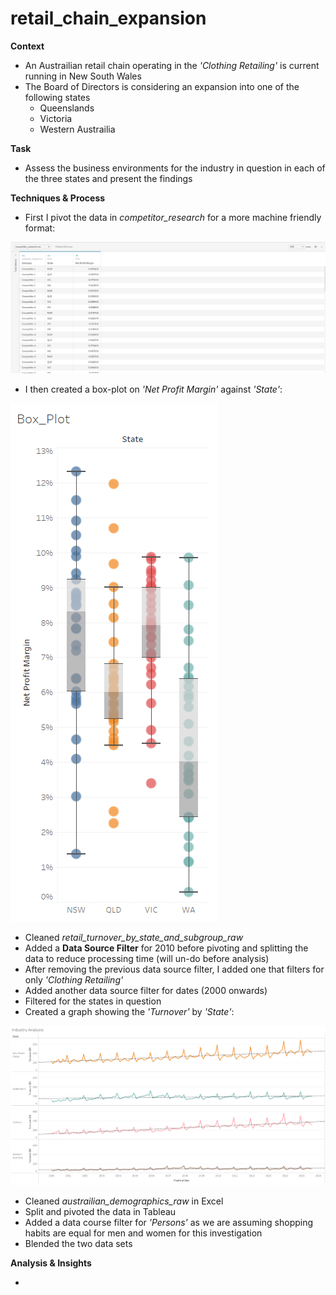 # retail_chain_expansion
**Context**
- An Austrailian retail chain operating in the *'Clothing Retailing'* is current running in New South Wales
- The Board of Directors is considering an expansion into one of the following states
  * Queenslands
  * Victoria
  * Western Austrailia

**Task**
- Assess the business environments for the industry in question in each of the three states and present the findings

**Techniques & Process**

- First I pivot the data in *competitor_research* for a more machine friendly format:

![](https://github.com/latiful-hassan/retail_chain_expansion/blob/main/retail_chain_expansion_screenshots/pivot_competitor_research.png)

- I then created a box-plot on *'Net Profit Margin'* against *'State'*:

![](https://github.com/latiful-hassan/retail_chain_expansion/blob/main/retail_chain_expansion_screenshots/box_plot.png)

- Cleaned *retail_turnover_by_state_and_subgroup_raw* 
- Added a **Data Source Filter** for 2010 before pivoting and splitting the data to reduce processing time (will un-do before analysis)
- After removing the previous data source filter, I added one that filters for only *'Clothing Retailing'*
- Added another data source filter for dates (2000 onwards)
- Filtered for the states in question
- Created a graph showing the *'Turnover'* by *'State'*:

![](https://github.com/latiful-hassan/retail_chain_expansion/blob/main/retail_chain_expansion_screenshots/industry_analysis.png)

- Cleaned *austrailian_demographics_raw* in Excel
- Split and pivoted the data in Tableau
- Added a data course filter for *'Persons'* as we are assuming shopping habits are equal for men and women for this investigation
- Blended the two data sets

**Analysis & Insights**

-
